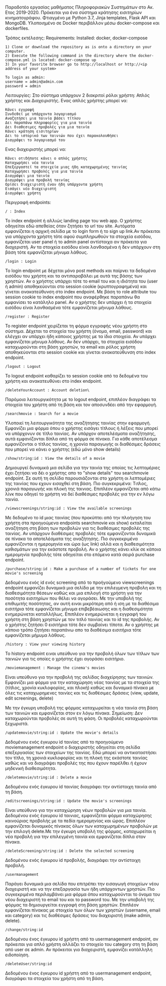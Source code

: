 Παραδοτέο εργασίας μαθήματος Πληροφοριακών Συστημάτων στο Ακ. Ετος 2019-2020. Πρόκειται για ένα σύστημα κράτησης εισιτηρίων κινηματογράφου. Φτιαγμένο με Python 3.7, Jinja templates, Flask API και MongoDB. Yλοποιημένο σε Docker περιβάλλον μέσω docker-compose και dockerfiles.

Τρόπος εκτέλεσης: 
	Requirements:
	Installed: docker, docker-compose
	
	1) Clone or download the repository as is onto a directory on your computer.
	2) Execute the following command in the directory where the docker-compose.yml is located: docker-compose up
	3) In your favorite browser go to http://localhost or http://<ip address of your system>
	
	To login as admin: 
	username = admin@admin.com 
	password = admin
	
	
Λειτουργίες:
Στο σύστημα υπάρχουν 2 διακριτοί ρόλοι χρήστη: Απλός χρήστης και Διαχειριστής.
Ενας απλός χρήστης μπορεί να: 
	
	Κάνει εγγραφή
	Συνδεθεί με υπάρχοντα λογαριασμό
	Αναζητήσει μια ταινία βάσει τίτλου
	Δει παραπάνω πληροφορίες για μια ταινία
	Δει διαθεσιμες προβολές για μια ταινία
	Κάνει κράτηση εισιτηρίων
	Δει το ιστορικό των ταινιών που έχει παρακολουθήσει
	Διαγράψει το λογαριασμό του
	
Ενας διαχειριστής μπορεί να:
	
	Κάνει οτιδήποτε κάνει ο απλός χρήστης
	Καταχωρήσει νέα ταινία
	Επεξεργαστεί τα στοιχεία μιας ήδη καταχωρημένης ταινίας
	Καταχωρήσει προβολές για μια ταινία
	Διαγράψει μια ταινία
	Διαγράψει μια προβολή ταινίας
	Ορίσει διαχειριστή έναν ήδη υπάρχοντα χρήστη
	Εισάγει νέο διαχειριστή
	Διαγράψει χρήστη
	


Περιγραφή endpoints:

	/ : Index
Το index endpoint ή αλλιώς landing page του web app. Ο χρήστης οδηγείται εδώ απεθείας όταν ζητήσει το url του site. Αυτόματα εμφανίζεται η αρχική σελίδα με το login form ή το sign up link.Αν πρόκειται για υπάρχοντα χρήστη τότε αφού συμπληρωθούν τα στοιχεία εισόδου, εμφανίζεται user panel ή το admin panel αντίστοιχα αν πρόκειτα για διαχεριστή. Αν τα στοιχεία εισόδου είναι λανθασμένα ή δεν υπάρχουν στη βάση τότε εμφανίζεται μήνυμα λάθους.

	/login : Login
To login endpoint με δέχεται μόνο post methods και παίρνει τα δεδομένα εισόδου του χρήστη και τα αντιπαραβάλει με αυτά της βάσης των χρηστών. Αν ο χρήστης υπάρχει τότε το email του και η ιδιότητα του (user ή admin) αποθηκεύονται στο session cookie (κρυπτογραφημένα) και γίνεται ανακατεύθυνση στο index endpoint. Με βάση το role attribute του session cookie το index endpoint που αναφέρθηκε παραπάνω θα εμφανίσει το κατάληλο panel. Αν ο χρήστης δεν υπάρχει ή τα στοιχεία εισόδου είναι λανθασμένα τότε εμφανίζεται μήνυμα λάθους.

	/register : Register
To register endpoint χειρίζεται τη φόρμα εγγραφής νέου χρήστη στο σύστημα. Δέχεται τα στοιχεία του χρήστη (όνομα, email, password) και ελέγχει αν υπάρχει ήδη κάποιος χρήστης με τα ίδια στοιχεία. Αν υπάρχει εμφανίζεται μήνυμα λάθους. Αν δεν υπάρχει, τα στοιχεία εισόδου καταχωρούνται στη βάση χρηστών, τα email και ρόλος χρήστη αποθηκεύονται στο session cookie και γίνεται ανακατεύθυνση στο index endpoint.

	/logout : Logout 
Το logout endpoint καθαρίζει το session cookie από τα δεδομένα του χρήστη και ανακατευθύνει στο index endpoint.

	/deleteYourAccount : Account deletion\
Παρόμοια λειτουργικότητα με το logout endpoint, επιπλέον διαγράφει τα στοιχεία του χρήστη από τη βάση και τον αποσυνδέει από την εφαρμογή.

	/searchmovie : Search for a movie
Υλοποιεί τη λειτουργικότητα της αναζήτησης ταινίας στην εφαρμογή. Εμφανίζει μια φόρμα όπου ο χρήστης εισάγει τίτλους ή λέξεις που μπορεί να υπάρχονυν σε τίτλο ταινίας. Αν υπάρχον αποτελέσματα αναζήτησης, αυτά εμφανίζονται δίπλα από τη φόρμα σε πίνακα. Για κάθε αποτέλεσμα εμφανίζονται ο τίτλος ταινίας, η χρονία παραγωγής οι διαθέσιμες δράσεις που μπορεί να κάνει ο χρήστης (εδώ μόνο show details)

	/show/string:id : View the details of a movie
Δημιουργεί δυναμικά μια σελίδα για την ταινία της οποίας τις λεπτομέριες έχει ζητήσει να δέι ο χρήστης απο το "show details" του searchmovie endpoint. Σε αυτή τη σελίδα παρουσιάζονται στο χρήστη οι λεπτομέριες της ταινίας που εχουν εισαχθεί στη βάση. Πιο συγκεκριμένα: Τιτλος, χρονιά παραγωγής και πλοκή της ταινιας. Επιπλέον εμφανίζεται από κάτω λίνκ που οδηγεί το χρήστη να δεί διαθέσιμες προβολές για την εν λόγω ταινία.

	/viewscreenings/string:id : View the available screenings
Με δεδομένο το id μιας ταινίας (που προκύπτει από την πλοήγηση του χρήστη στα προηγούμενα endpoints searchmovie και show) εκταλείται αναζήτηση στη βάση των προβολών για τις διαθέσιμες προβολές της ταινίας. Αν υπάρχουν διαθέσιμες προβολές τότε εμφανίζονται δυναμικά σε πίνακα τα αποτελέσματα της αναζήτησης. Πιο συγκεκριμένα εμφανίζονται η ημερομηνία και ώρα (ως link) αλλά και η διαθεσιμότητα καθισμάτων για την εκάστοτε προβολή. Αν ο χρήστης κάνει κλίκ σε κάποια ημερομηνία προβολής τότε οδηγείται στο επόμενο κατά σειρά purchase endpoint.

	/purchase/string:id : Make a purchase of a number of tickets for one movie's screening
Δεδομένου ενός id ενός screening από το προήγούμενο viewscreenings endpoint εμφανίζει δυναμικά μια σελίδα με την επιλεγμενη προβολη και τη διαθεσιμότητα θέσεων καθώς και μια επιλογή στο χρήστη για την ποσότητα εισιτηρίων που θέλει να αγοράσει. Με την υποβολή της επιθυμιτής ποσότητας, αν αυτή ειναι μικρότερη από ή ιση με τα διαθέσιμα εισιτήρια τότε εμφανίζεται μήνυμα επιβεβέαιωσης και η διαθεσιμότητα ενημερώνεται καταλλήλως. Επιπλέον ενημερώνεται η εγγραφή του χρήστη στη βάση χρηστών με τον τιτλό ταινίας και το id της προβολής. Αν ο χρήστης ζητήσει 0 εισιτήρια τότε δεν συμβαίνει τίποτα. Αν ο χρήστης με κάποιο τρόπο ζητήσει παραπάνω απο τα διαθέσιμα εισιτήρια τότε εμφανίζεται μήμυμα λάθους.

	/history : View your viewing history
To history endpoint ειναι υπεύθυνο για την προβολή όλων των τίτλων των ταινιών για τις οποίες ο χρήστης έχει αγοράσει εισιτήριο.

	/moviemanagement : Manage the cinema's movies
Είναι υπεύθυνο για την προβολή της σελίδας διαχείρησης των ταινιών. Εμφανίζει μια φόρμα για την καταχώρηση νέας ταινίας με τα στοιχεία της (τίτλος, χρονία κυκλοφορίας, και πλοκή) καθώς και δυναμικό πίνακα με όλες τις καταχωρημενες ταινίες και τις διαθέσιμες δράσεις (view, update, edit screenings, delete)

Με την έγκυρη υποβολή της φόρμας καταχωρείται η νέα ταινία στη βάση των ταινιών και εμφανίζεται στον εν λόγω πίνακα. Σημείωση: Δεν καταχωρούνται προβολές σε αυτή τη φάση. Οι προβολές καταχωρούνται ξεχωριστά.

	/updatemovie/string:id : Update the movie's details
Δεδομένου ενός έγκυρου id ταινίας από το προηγούμενο moviemanagement endpoint ο διαχειριστής οδηγείται στη σελίδα επεξεργασίας των στοιχείων της ταινίας. Εδώ μπορεί να αντικαταστήσει τον τίτλο, τη χρονιά κυκλοφορίας και τη πλοκή της εκάστοτε ταινίας καθώς και να διαγράψει προβολές της που έχουν παρέλθει ή έχουν μηδενική διαθεσιμότητα.

	/deletemovie/string:id : Delete a movie
Δεδομένου ενός έγκυρου id ταινίας διαγράφει την αντίστοιχη ταινία από τη βάση.

	/editscreenings/string:id : Update the movie's screenings
Είναι υπεύθυνο για την καταχώρηση νέων προβολών για μια ταινία. Δεδομένου ενός έγκυρου id ταινιας, εμφανίζεται φόρμα καταχώρησης καινούριας προβολής με τα πεδία ημερομηνίας και ώρας. Επιπλέον εμφανίζεται δυναμικός πίνακας όλων των καταχωρημένων προβολών με την επιλογή delete.Με την έγκυρη υποβολή της φόρμας, καταχωρείται η νέα προβολή για την επιλεγμένη ταινία και εμφανίζεται δίπλα στον πίνακα.

	/deleteScreening/string:id : Delete the selected screening
Δεδομένου ενός έγκυρου id προβολής, διαγράφει την αντίστοιχη προβολή.

	/usermanagement
Παράγει δυναμικά μια σελίδα που επιτρέπει την εισαγωγή στοιχείων νέου διαχειριστή και να την επεξαργασία των ήδη υπάρχοντων χρηστών. Πιο συγκεκριμένα περιλαμβάνει μια φόρμα όπου καταχωρούνται το όνομα του νέου διαχειριστή το email του και το password του. Με την υποβολή της φόρμας τα δημιουργείται εγγραφή στη βάση χρηστών. Επιπλέον εμφανίζεται πίνακας με στοιχεία των όλων των χρηστών (username, email και category) και τις διαθέσιμες δράσεις του διαχειριστή (make admin, delete).

	/change/string:id
Δεδομένου ένος έγκυρου id χρήστη από το usermanagement endpoint, αν πρόκειται για απλό χρήστη αλλάζει το στοιχείο του category στη τη βάση από user σε admin. Αν πρόκειται για διαχειριστή, εμφανίζει κατάλληλη ειδοποίηση.

	/deleteUser/string:id
Δεδομένου ένος έγκυρου id χρήστη από το usermanagement endpoint, διαγράφει τα στοιχεία του χρήστη από τη βάση.
